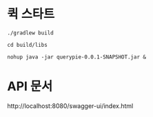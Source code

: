 # 퀵 스타트

```
./gradlew build

cd build/libs

nohup java -jar querypie-0.0.1-SNAPSHOT.jar &
```

# API 문서
http://localhost:8080/swagger-ui/index.html

